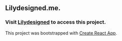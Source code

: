 ## Lilydesigned.me.

### Visit  [Lilydesigned](https://lilydesigned.me) to access this project.

This project was bootstrapped with [Create React App](https://github.com/facebook/create-react-app).


